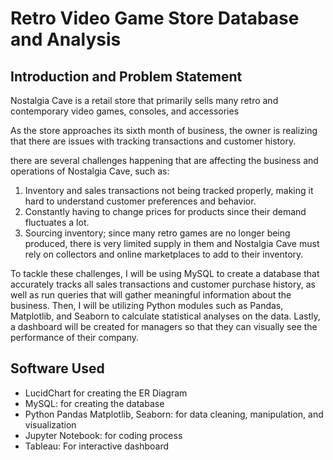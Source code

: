 # Retro Video Game Store Database and Analysis
## Introduction and Problem Statement
Nostalgia Cave is a retail store that primarily sells many retro and contemporary video games, consoles, and accessories

As the store approaches its sixth month of business, the owner is realizing that there are issues with tracking transactions and customer history. 

there are several challenges happening that are affecting the business and operations of Nostalgia Cave, such as:
1. Inventory and sales transactions not being tracked properly, making it hard to understand customer preferences and behavior.
2. Constantly having to change prices for products since their demand fluctuates a lot.
3. Sourcing inventory; since many retro games are no longer being produced, there is very limited supply in them and Nostalgia Cave must rely on collectors and online marketplaces to add to their inventory. 

To tackle these challenges, I will be using MySQL to create a database that accurately tracks all sales transactions and customer purchase history, as well as run queries that will gather meaningful information about the business.
Then, I will be utilizing Python modules such as Pandas, Matplotlib, and Seaborn to calculate statistical analyses on the data.
Lastly, a dashboard will be created for managers so that they can visually see the performance of their company.

## Software Used
- LucidChart for creating the ER Diagram
- MySQL: for creating the database
- Python Pandas Matplotlib, Seaborn: for data cleaning, manipulation, and visualization
- Jupyter Notebook: for coding process
- Tableau: For interactive dashboard
